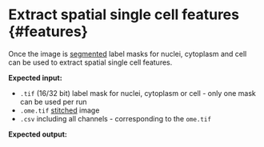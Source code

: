 # Extract spatial single cell features {#features}

Once the image is [segmented](#segment) label masks for nuclei, cytoplasm and cell can be used to extract spatial single cell features.

**Expected input:**

  * `.tif` (16/32 bit) label mask for nuclei, cytoplasm or cell - only one mask can be used per run 
  * `.ome.tif` [stitched](#ashlar) image
  * `.csv` including all channels - corresponding to the `ome.tif`

  **Expected output:**
  
